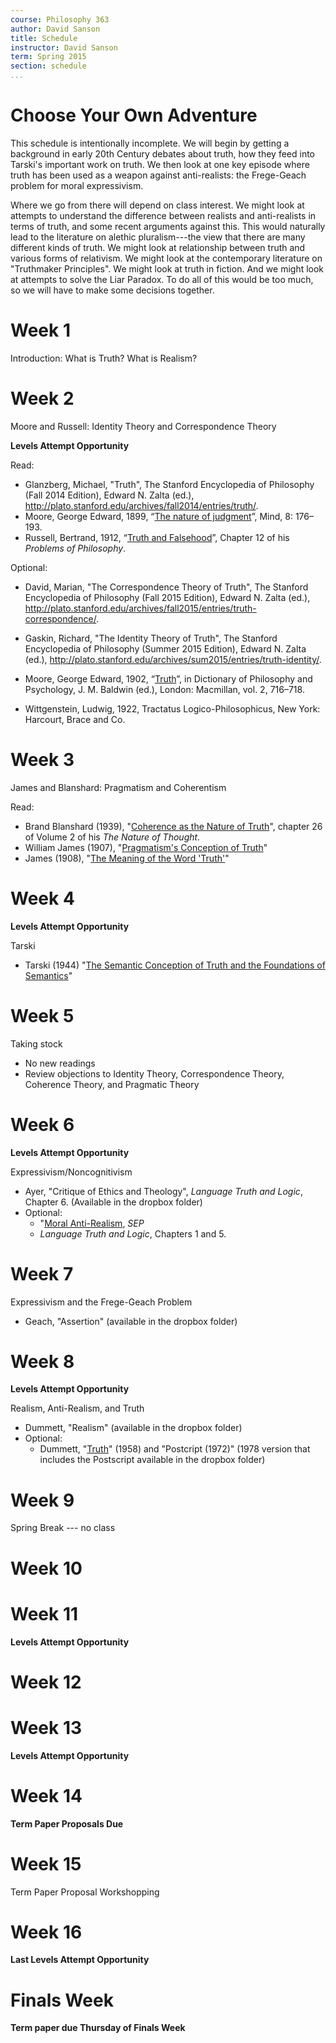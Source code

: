 ```yaml
---
course: Philosophy 363
author: David Sanson 
title: Schedule
instructor: David Sanson
term: Spring 2015 
section: schedule
...
```


# Choose Your Own Adventure

This schedule is intentionally incomplete. We will begin by getting a
background in early 20th Century debates about truth, how they feed into
Tarski's important work on truth. We then look at one key episode where truth
has been used as a weapon against anti-realists: the Frege-Geach problem for
moral expressivism.

Where we go from there will depend on class interest. We might look at
attempts to understand the difference between realists and anti-realists in
terms of truth, and some recent arguments against this. This would naturally
lead to the literature on alethic pluralism---the view that there are many
different kinds of truth. We might look at relationship between truth and
various forms of relativism. We might look at the contemporary literature on
"Truthmaker Principles". We might look at truth in fiction. And we might look
at attempts to solve the Liar Paradox. To do all of this would be too much, so
we will have to make some decisions together.

<div class='centered'>

# Week 1

Introduction: What is Truth? What is Realism?

# Week 2

Moore and Russell: Identity Theory and Correspondence Theory

**Levels Attempt Opportunity**

Read:

-    Glanzberg, Michael, "Truth", The Stanford Encyclopedia of Philosophy (Fall 2014 Edition), Edward N. Zalta (ed.), <http://plato.stanford.edu/archives/fall2014/entries/truth/>. 
-    Moore, George Edward, 1899, “[The nature of
     judgment](http://www.jstor.org/stable/2247657)”, Mind, 8: 176–193.
-    Russell, Bertrand, 1912, “[Truth and Falsehood](/363rn/russell1912.pdf)”, Chapter 12 of his
    *Problems of Philosophy*.

Optional:

-    David, Marian, "The Correspondence Theory of Truth", The Stanford Encyclopedia of Philosophy (Fall 2015 Edition), Edward N. Zalta (ed.), <http://plato.stanford.edu/archives/fall2015/entries/truth-correspondence/>. 

-    Gaskin, Richard, "The Identity Theory of Truth", The Stanford Encyclopedia of Philosophy (Summer 2015 Edition), Edward N. Zalta (ed.), <http://plato.stanford.edu/archives/sum2015/entries/truth-identity/>. 

-    Moore, George Edward, 1902, “[Truth](/363rn/moore1902a.pdf)”, in Dictionary of Philosophy and Psychology, J. M. Baldwin (ed.), London: Macmillan, vol. 2, 716–718.

-    Wittgenstein, Ludwig, 1922, Tractatus Logico-Philosophicus, New York: Harcourt, Brace and Co.

# Week 3

James and Blanshard: Pragmatism and Coherentism

Read:

-   Brand Blanshard (1939), "[Coherence as the Nature of
    Truth](/363rn/blanshard1939.pdf)", chapter 26 of Volume 2 of his *The
    Nature of Thought*.
-   William James (1907), "[Pragmatism's Conception of
Truth](http://www.jstor.org/stable/2012189)"
-   James (1908), "[The Meaning of the Word
    'Truth'](http://www.jstor.org/stable/2248551)"


<!-- hempel1935a ayerch1 -->


# Week 4

**Levels Attempt Opportunity**

Tarski 

-   Tarski (1944) "[The Semantic Conception of Truth and the Foundations of
    Semantics](/363rn/tarski1944a.pdf)"



<!--tarski, ramsey, horwich-->

# Week 5

Taking stock

-   No new readings
-   Review objections to Identity Theory, Correspondence Theory,
Coherence Theory, and Pragmatic Theory


# Week 6

**Levels Attempt Opportunity**

Expressivism/Noncognitivism

-   Ayer, "Critique of Ethics and Theology", *Language Truth and Logic*,
    Chapter 6. (Available in the dropbox folder)
-   Optional: 
    -    "[Moral
         Anti-Realism](http://plato.stanford.edu/entries/moral-anti-realism/), *SEP*
    -    *Language Truth and Logic*, Chapters 1 and 5.

# Week 7

Expressivism and the Frege-Geach Problem

-   Geach, "Assertion" (available in the dropbox folder)


# Week 8

**Levels Attempt Opportunity**

Realism, Anti-Realism, and Truth

-   Dummett, "Realism" (available in the dropbox folder)
-   Optional: 
    -    Dummett, "[Truth](http://www.jstor.org/stable/4544609)" (1958) and
         "Postcript (1972)" (1978 version that includes the Postscript available in the dropbox folder)  

# Week 9

Spring Break --- no class

# Week 10


# Week 11

**Levels Attempt Opportunity**

# Week 12


# Week 13

**Levels Attempt Opportunity**

# Week 14

**Term Paper Proposals Due**

# Week 15

Term Paper Proposal Workshopping

# Week 16

**Last Levels Attempt Opportunity**

# Finals Week

**Term paper due Thursday of Finals Week**

</div>
